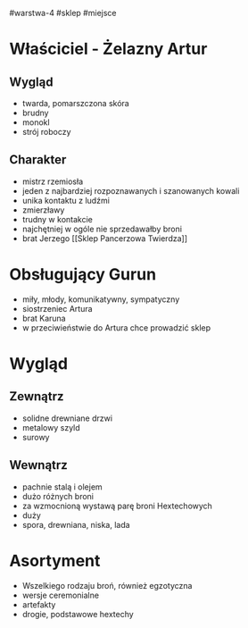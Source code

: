 #warstwa-4 #sklep #miejsce 
# Właściciel - Żelazny Artur

## Wygląd
* twarda, pomarszczona skóra
* brudny
* monokl
* strój roboczy

## Charakter
*  mistrz rzemiosła
* jeden z najbardziej rozpoznawanych i szanowanych kowali
* unika kontaktu z ludźmi
* zmierzławy
* trudny w kontakcie
* najchętniej w ogóle nie sprzedawałby broni
* brat Jerzego [[Sklep Pancerzowa Twierdza]]

# Obsługujący Gurun
* miły, młody, komunikatywny, sympatyczny
* siostrzeniec Artura
* brat Karuna
* w przeciwieństwie do Artura chce prowadzić sklep
# Wygląd

## Zewnątrz
* solidne drewniane drzwi
* metalowy szyld
* surowy

## Wewnątrz
* pachnie stalą i olejem
* dużo różnych broni
* za wzmocnioną wystawą parę broni Hextechowych
* duży
* spora, drewniana, niska, lada

# Asortyment
* Wszelkiego rodzaju broń, również egzotyczna
* wersje ceremonialne
* artefakty
* drogie, podstawowe hextechy